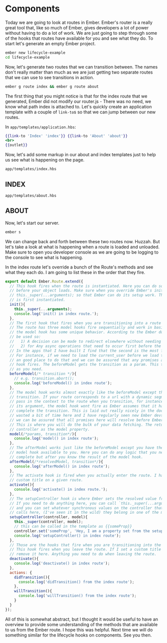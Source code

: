 # Components

Today we are going to look at routes in Ember. Ember's router is a really great tool that, like so much of Ember, gives developers a lot of power without having to do a lot of work. We are just going to step through some of the hooks that routes have available for you and see what they do. To start let's generate an empty Ember project.

```sh
ember new lifecycle-example
cd lifecycle-example
```

Now, let's generate two routes that we can transition between. The names don't really matter than much as we are just getting two separate routes that we can use to see transitions in action.

```sh
ember g route index && ember g route about
```

The first thing that you might notice is that for the index route that we generated, Ember did not modify our router.js - There was no need, we know what path index is attached to. Let's quickly create an application template with a couple of `link-to`s so that we can jump between our new routes.

In `app/templates/application.hbs`:
```hbs
{{link-to 'Index' 'index'}} {{link-to 'About' 'about'}}
<br>
{{outlet}}
```

Now, let's add some markup in our about and index templates just to help us see what is happening on the page.

`app/templates/index.hbs`

<h2>INDEX</h2>

`app/templates/about.hbs`

<h2>ABOUT</h2>

Now, let's start our server.

```sh
ember s
```

We can change back and forth between these two routes now. Huzzah. But let's take a look at what is happening when a route is loaded and unloaded. Make sure to open you developer console as we are going to be logging to the console to see what is happening.

In the index route let's override a bunch of the Route's methods and see what they each do. I am going to list these in the order that they fire.

```JavaScript
export default Ember.Route.extend({
  // This hook fires when the route is instantiated. Here you can do some setup work or preliminaries
  // before your object loads. Make sure when you override Ember's init method that you call
  // this._super(...arguments); so that Ember can do its setup work. This only fires when the route
  // is first instantiated.
  init(){
    this._super(...arguments);
    console.log('init() in index route.');
  },
  // The first hook that fires when you are transitioning into a route is the route's beforeModel.
  // The route has three model hooks fire sequentially and work in basically the same way. Although
  // the model hook has some unique behavior. According to the Ember docs, the beforeModel should
  // be used so:
  //   1) A decision can be made to redirect elsewhere without needing to resolve the model first. and
  //   2) for Any async operations that need to occur first before the model is attempted to be resolved.
  // In the apps that I have built I find that the second is the most frequent use case for the beforeModel.
  // For instance, if we need to load the current_user before we load the route's model this would be
  // an good place to do that and we can be assured that any promises are resolved here before the model
  // hook fires. The beforeModel gets the transition as a param. This transition can be aborted or retried
  // as you need.
  beforeModel(/* transition */){
    // e.g. transition.abort();
    console.log('beforeModel() in index route');
  },
  // The model hook works almost exactly like the beforeModel except that it does not fire on every
  // transition. If your route corresponds to a url with a dynamic segment, like `/contacts/1` and you
  // pass in the context to the route when you transition, for instance with a link-to that has an object as
  // its argument, the model hook wont fire as Ember assumes that it has all the information it needs to
  // complete the transition. This is laid out really nicely in the docs but when I was new to Ember I
  // wasted a bit of time here and I have regularly seen new Ember devs stumble here. Once again,
  // we can be assured that all promises here will resolve before Ember moves on to the afterModel.
  // This is where you will do the bulk of your data fetching. The return value here is attached to the
  // controller as the model property.
  model(/*params, transition*/){
    console.log('model() in index route');
  },
  // The afterModel works just like the beforeModel except you have the resolved return value from the
  // model hook available to you. Here you can do any logic that you need to de before the transition is
  // complete but after you know the result of the model hook.
  afterModel(/*resolvedModel, transition*/){
    console.log('afterModel() in index route');
  },
  // The activate hook is fired when you actually enter the route. I have used this hook to set a
  // custom title on a given route.
  activate(){
    console.log('activate() in index route.');
  },
  // The setupController hook is where Ember sets the resolved value from the model hook on the controller
  // If you need to do anything here, you can call `this._super(...arguments);` to preserve that behavior
  // and you can set whatever synchronous values on the controller that you want. But don't make any async
  // calls here, (I've seen it in the wild) they belong in one of the model hooks above.
  setupController(controller, model){
    this._super(controller, model);
    // this can be called in the template as {{someProp}}
    controller.set('someProp', 'Hey, I am a property set from the setupController hook in the route. Huzzah.');
    console.log('setupController() in index route');
  },
  // Those are the hooks that fire when you are transitioning into the route.
  // This hook fires when you leave the route. If I set a custom title on the route above, I would
  // remove it here. Anything you need to do when leaving the route.
  deactivate(){
    console.log('deactivate() in index route');
  },
  actions: {
    didTransition(){
      console.log('didTransition() from the index route');
    },
    willTransition(){
      console.log('willTransition() from the index route');
    }
  }
});
```

All of this is somewhat abstract, but I thought it would be useful to have an overview to provide some understanding of the methods that are available to us from the Ember route. I hope this was helpful. Next time we will do something similar for the lifecycle hooks on components. See you then.
